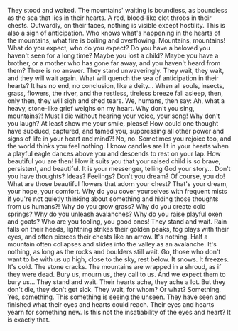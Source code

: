 They stood and waited. 
The mountains' waiting is boundless, as boundless as the sea that lies in their hearts. A red, blood-like clot throbs in their chests. 
Outwardly, on their faces, nothing is visible except hostility. 
This is also a sign of anticipation. 
Who knows what's happening in the hearts of the mountains, what fire is boiling and overflowing.
Mountains, mountains! 
What do you expect, who do you expect? 
Do you have a beloved you haven't seen for a long time? 
Maybe you lost a child? 
Maybe you have a brother, or a mother who has gone far away, and you haven't heard from them? 
There is no answer. 
They stand unwaveringly. 
They wait, they wait, and they will wait again. 
What will quench the sea of anticipation in their hearts? 
It has no end, no conclusion, like a deity...
When all souls, insects, grass, flowers, the river, and the restless, tireless breeze fall asleep, then, only then, they will sigh and shed tears. 
We, humans, then say: Ah, what a heavy, stone-like grief weighs on my heart.
Why don't you sing, mountains?! 
Must I die without hearing your voice, your song! 
Why don't you laugh? 
At least show me your smile, please! 
How could one thought have subdued, captured, and tamed you, suppressing all other power and signs of life in your heart and mind?! 
No, no. Sometimes you rejoice too, and the world thinks you feel nothing. 
I know candles are lit in your hearts when a playful eagle dances above you and descends to rest on your lap. 
How beautiful you are then! 
How it suits you that your raised child is so brave, persistent, and beautiful. 
It is your messenger, telling God your story...
Don't you have thoughts? Ideas? Feelings? 
Don't you dream? 
Of course, you do! 
What are those beautiful flowers that adorn your chest? 
That's your dream, your hope, your comfort. 
Why do you cover yourselves with frequent mists if you're not quietly thinking about something and hiding those thoughts from us humans?! 
Why do you grow grass? 
Why do you create cold springs? 
Why do you unleash avalanches? 
Why do you raise playful oxen and goats? 
Who are you fooling, you good ones!
They stand and wait. 
Rain falls on their heads, lightning strikes their golden peaks, fog plays with their eyes, and often pierces their chests like an arrow. 
It's nothing. 
Half a mountain often collapses and slides into the valley as an avalanche. 
It's nothing, as long as the rocks and boulders still wait. 
Go, those who don't want to be with us up high, close to the sky, rest below.
It snows. 
It freezes. 
It's cold. 
The stone cracks. 
The mountains are wrapped in a shroud, as if they were dead. 
Bury us, mourn us, they call to us. 
And we expect them to bury us...
They stand and wait. 
Their hearts ache, they ache a lot. 
But they don't die, they don't get sick. 
They wait, for whom? Or what? 
Something. Yes, something. 
This something is seeing the unseen. 
They have seen and finished what their eyes and hearts could reach. 
Their eyes and hearts yearn for something new.
Is this not the insatiability of the eyes and heart? 
It is exactly that.